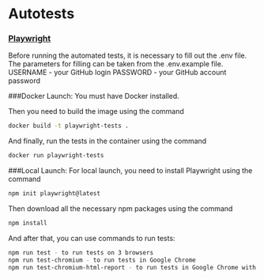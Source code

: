 # Autotests

### [Playwright](https://playwright.dev/)

Before running the automated tests, it is necessary to fill out the .env file.
The parameters for filling can be taken from the .env.example file.
USERNAME - your GitHub login
PASSWORD - your GitHub account password

###Docker Launch:
You must have Docker installed.

Then you need to build the image using the command
```bash
docker build -t playwright-tests .
```

And finally, run the tests in the container using the command
```bash
docker run playwright-tests
```

###Local Launch:
For local launch, you need to install Playwright using the command
```bash
npm init playwright@latest
```

Then download all the necessary npm packages using the command
```bash
npm install
```

And after that, you can use commands to run tests:
```bash
npm run test - to run tests on 3 browsers
npm run test-chromium - to run tests in Google Chrome
npm run test-chromium-html-report - to run tests in Google Chrome with generating an HTML report
```
